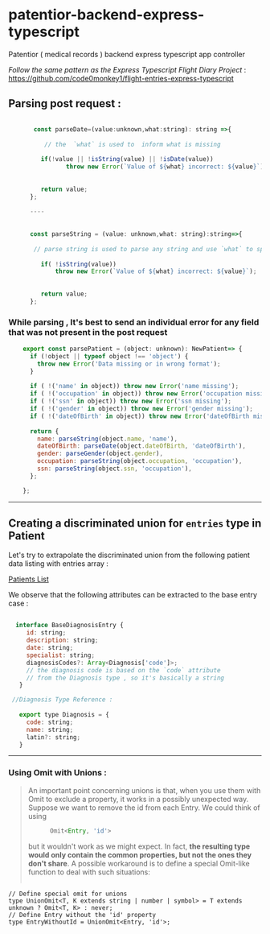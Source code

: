 # patentior-backend-express-typescript
 Patentior ( medical records ) backend express typescript app   controller

_Follow the same pattern as the Express Typescript Flight Diary Project_ : https://github.com/code0monkey1/flight-entries-express-typescript


## Parsing post request :

  ```javascript

         const parseDate=(value:unknown,what:string): string =>{
    
            // the  `what` is used to  inform what is missing
    
           if(!value || !isString(value) || !isDate(value))
                  throw new Error(`Value of ${what} incorrect: ${value}`);
           
        
           return value;
        };
    
        ----
    
        
        const parseString = (value: unknown,what: string):string=>{
       
         // parse string is used to parse any string and use `what` to specify the value ,if it is invalid 
    
           if( !isString(value))
               throw new Error(`Value of ${what} incorrect: ${value}`);
           
        
           return value;
        };

  ```

### While parsing , It's best to send an individual error for any field that was not present in the post request

```javascript
    export const parsePatient = (object: unknown): NewPatient=> {
      if (!object || typeof object !== 'object') {
        throw new Error('Data missing or in wrong format');
      }
    
      if ( !('name' in object)) throw new Error('name missing');
      if ( !('occupation' in object)) throw new Error('occupation missing');
      if ( !('ssn' in object)) throw new Error('ssn missing');
      if ( !('gender' in object)) throw new Error('gender missing');
      if ( !('dateOfBirth' in object)) throw new Error('dateOfBirth missing');
    
      return {
        name: parseString(object.name, 'name'),
        dateOfBirth: parseDate(object.dateOfBirth, 'dateOfBirth'),
        gender: parseGender(object.gender),
        occupation: parseString(object.occupation, 'occupation'),
        ssn: parseString(object.ssn, 'occupation'),
      };

    };

```
---

## Creating a discriminated union for `entries` type in Patient 


Let's try to extrapolate the discriminated union from the following patient data listing with entries array :

[Patients List](https://github.com/fullstack-hy2020/misc/blob/master/patients-full.ts "patient entries" )


We observe that the following attributes can be extracted to the base entry case : 

 ```javascript

   interface BaseDiagnosisEntry {
      id: string;
      description: string;
      date: string;
      specialist: string;
      diagnosisCodes?: Array<Diagnosis['code']>; 
      // the diagnosis code is based on the `code` attribute
      // from the Diagnosis type , so it's basically a string
    }

  //Diagnosis Type Reference :
      
    export type Diagnosis = {
      code: string;
      name: string;
      latin?: string;
    }

 ```

---


### Using Omit with Unions :

> An important point concerning unions is that, when you use them with Omit to exclude a property, it works in a possibly unexpected way. Suppose we want to remove the id from each Entry. We could think of using
> 
> ```javascript
>       Omit<Entry, 'id'>
>    ```
> but it wouldn't work as we might expect. In fact, **the resulting type would only contain the common properties, but not the ones they don't share**. A possible workaround is to define a special Omit-like function to deal with such situations:
> ```javascript
    // Define special omit for unions
    type UnionOmit<T, K extends string | number | symbol> = T extends unknown ? Omit<T, K> : never;
    // Define Entry without the 'id' property
    type EntryWithoutId = UnionOmit<Entry, 'id'>;
  ```

